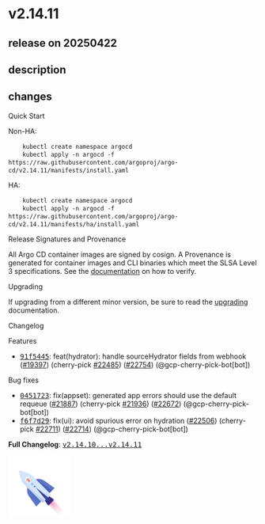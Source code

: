 # v2.14.11

## release on 20250422

## description

## changes

Quick Start

Non-HA:

        kubectl create namespace argocd
        kubectl apply -n argocd -f https://raw.githubusercontent.com/argoproj/argo-cd/v2.14.11/manifests/install.yaml

HA:

        kubectl create namespace argocd
        kubectl apply -n argocd -f https://raw.githubusercontent.com/argoproj/argo-cd/v2.14.11/manifests/ha/install.yaml

Release Signatures and Provenance

All Argo CD container images are signed by cosign. A Provenance is generated for container images and CLI binaries which meet the SLSA Level 3 specifications. See the <a href="https://argo-cd.readthedocs.io/en/stable/operator-manual/signed-release-assets" rel="nofollow">documentation</a> on how to verify.

Upgrading

If upgrading from a different minor version, be sure to read the <a href="https://argo-cd.readthedocs.io/en/stable/operator-manual/upgrading/overview/" rel="nofollow">upgrading</a> documentation.

Changelog

Features

* <a class="commit-link" data-hovercard-type="commit" data-hovercard-url="https://github.com/argoproj/argo-cd/commit/91f54459d47204e0f9666dd6c5e310bfbab49aa1/hovercard" href="https://github.com/argoproj/argo-cd/commit/91f54459d47204e0f9666dd6c5e310bfbab49aa1"><tt>91f5445</tt></a>: feat(hydrator): handle sourceHydrator fields from webhook (<a class="issue-link js-issue-link" data-error-text="Failed to load title" data-id="2450716358" data-permission-text="Title is private" data-url="https://github.com/argoproj/argo-cd/issues/19397" data-hovercard-type="pull_request" data-hovercard-url="/argoproj/argo-cd/pull/19397/hovercard" href="https://github.com/argoproj/argo-cd/pull/19397">#19397</a>) (cherry-pick <a class="issue-link js-issue-link" data-error-text="Failed to load title" data-id="2947584636" data-permission-text="Title is private" data-url="https://github.com/argoproj/argo-cd/issues/22485" data-hovercard-type="pull_request" data-hovercard-url="/argoproj/argo-cd/pull/22485/hovercard" href="https://github.com/argoproj/argo-cd/pull/22485">#22485</a>) (<a class="issue-link js-issue-link" data-error-text="Failed to load title" data-id="3011407697" data-permission-text="Title is private" data-url="https://github.com/argoproj/argo-cd/issues/22754" data-hovercard-type="pull_request" data-hovercard-url="/argoproj/argo-cd/pull/22754/hovercard" href="https://github.com/argoproj/argo-cd/pull/22754">#22754</a>) (@gcp-cherry-pick-bot[bot])

Bug fixes

* <a class="commit-link" data-hovercard-type="commit" data-hovercard-url="https://github.com/argoproj/argo-cd/commit/0451723be1212922470d4af2fe24a24a4cea30fe/hovercard" href="https://github.com/argoproj/argo-cd/commit/0451723be1212922470d4af2fe24a24a4cea30fe"><tt>0451723</tt></a>: fix(appset): generated app errors should use the default requeue (<a class="issue-link js-issue-link" data-error-text="Failed to load title" data-id="2856314944" data-permission-text="Title is private" data-url="https://github.com/argoproj/argo-cd/issues/21887" data-hovercard-type="issue" data-hovercard-url="/argoproj/argo-cd/issues/21887/hovercard" href="https://github.com/argoproj/argo-cd/issues/21887">#21887</a>) (cherry-pick <a class="issue-link js-issue-link" data-error-text="Failed to load title" data-id="2869819386" data-permission-text="Title is private" data-url="https://github.com/argoproj/argo-cd/issues/21936" data-hovercard-type="pull_request" data-hovercard-url="/argoproj/argo-cd/pull/21936/hovercard" href="https://github.com/argoproj/argo-cd/pull/21936">#21936</a>) (<a class="issue-link js-issue-link" data-error-text="Failed to load title" data-id="2996560962" data-permission-text="Title is private" data-url="https://github.com/argoproj/argo-cd/issues/22672" data-hovercard-type="pull_request" data-hovercard-url="/argoproj/argo-cd/pull/22672/hovercard" href="https://github.com/argoproj/argo-cd/pull/22672">#22672</a>) (@gcp-cherry-pick-bot[bot])
* <a class="commit-link" data-hovercard-type="commit" data-hovercard-url="https://github.com/argoproj/argo-cd/commit/f6f7d29c110fc5fe10374022f9f0fdcca1484a50/hovercard" href="https://github.com/argoproj/argo-cd/commit/f6f7d29c110fc5fe10374022f9f0fdcca1484a50"><tt>f6f7d29</tt></a>: fix(ui): avoid spurious error on hydration (<a class="issue-link js-issue-link" data-error-text="Failed to load title" data-id="2953339120" data-permission-text="Title is private" data-url="https://github.com/argoproj/argo-cd/issues/22506" data-hovercard-type="issue" data-hovercard-url="/argoproj/argo-cd/issues/22506/hovercard" href="https://github.com/argoproj/argo-cd/issues/22506">#22506</a>) (cherry-pick <a class="issue-link js-issue-link" data-error-text="Failed to load title" data-id="3003511906" data-permission-text="Title is private" data-url="https://github.com/argoproj/argo-cd/issues/22711" data-hovercard-type="pull_request" data-hovercard-url="/argoproj/argo-cd/pull/22711/hovercard" href="https://github.com/argoproj/argo-cd/pull/22711">#22711</a>) (<a class="issue-link js-issue-link" data-error-text="Failed to load title" data-id="3003625971" data-permission-text="Title is private" data-url="https://github.com/argoproj/argo-cd/issues/22714" data-hovercard-type="pull_request" data-hovercard-url="/argoproj/argo-cd/pull/22714/hovercard" href="https://github.com/argoproj/argo-cd/pull/22714">#22714</a>) (@gcp-cherry-pick-bot[bot])

<strong>Full Changelog</strong>: <a class="commit-link" href="https://github.com/argoproj/argo-cd/compare/v2.14.10...v2.14.11"><tt>v2.14.10...v2.14.11</tt></a>

<a href="https://argoproj.github.io/cd/" rel="nofollow"><img src="https://raw.githubusercontent.com/argoproj/argo-site/master/content/pages/cd/gitops-cd.png" width="25%" style="max-width: 100%;"></a>

